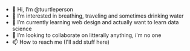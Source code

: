 - 👋 Hi, I’m @tuurtleperson
- 👀 I’m interested in breathing, traveling and sometimes drinking water
- 🌱 I’m currently learning web design and actually want to learn data science
- 💞️ I’m looking to collaborate on litterally anything, i'm no one
- 📫 How to reach me (I'll add stuff here)

